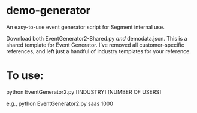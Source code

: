 # demo-generator
An easy-to-use event generator script for Segment internal use.

Download both EventGenerator2-Shared.py *and* demodata.json.
This is a shared template for Event Generator. I've removed all customer-specific references, 
and left just a handful of industry templates for your reference.

# To use:
python EventGenerator2.py [INDUSTRY] [NUMBER OF USERS]

e.g., python EventGenerator2.py saas 1000

